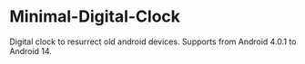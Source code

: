 # Minimal-Digital-Clock
Digital clock to resurrect old android devices. Supports from Android 4.0.1 to Android 14.
